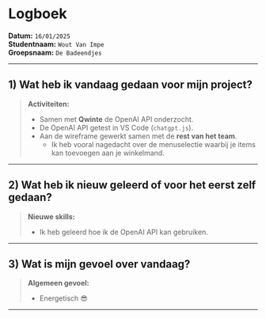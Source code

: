 # Logboek

**Datum:** `16/01/2025`  
**Studentnaam:** `Wout Van Impe`  
**Groepsnaam:** `De Badeendjes`

---

## 1) Wat heb ik vandaag gedaan voor mijn project?

> **Activiteiten:**
>
> - Samen met **Qwinte** de OpenAI API onderzocht.
> - De OpenAI API getest in VS Code (`chatgpt.js`).
> - Aan de wireframe gewerkt samen met de **rest van het team**.
>   - Ik heb vooral nagedacht over de menuselectie waarbij je items kan toevoegen aan je winkelmand.

---

## 2) Wat heb ik nieuw geleerd of voor het eerst zelf gedaan?

> **Nieuwe skills:**
>
> - Ik heb geleerd hoe ik de OpenAI API kan gebruiken.

---

## 3) Wat is mijn gevoel over vandaag?

> **Algemeen gevoel:**
>
> - Energetisch 😎

---
